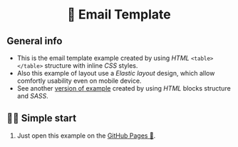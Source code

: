 <h1 align="center">
    📰 Email Template
</h1>


## General info

- This is the email template example created by using *HTML* ```<table></table>``` structure with inline *CSS* styles.
- Also this example of layout use a *Elastic layout* design, which allow comfortly usability even on mobile device.
- See another [version of example](https://github.com/Alexandr-Stark/EmailTemplate.git) created by using *HTML* blocks structure and *SASS*. 


## 🏃‍♂️ Simple start

1. Just open this example on the [GitHub Pages 🚀](https://alexandr-stark.github.io/EmailTemplateUseCaseEdition/).
